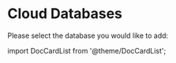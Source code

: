 # Cloud Databases



 Please select the database you would like to add:

import DocCardList from '@theme/DocCardList';

<DocCardList />
